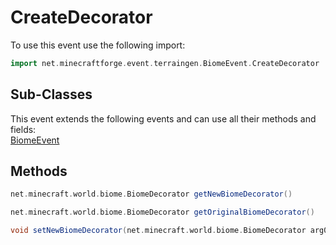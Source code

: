 # CreateDecorator

To use this event use the following import:
```groovy
import net.minecraftforge.event.terraingen.BiomeEvent.CreateDecorator
```

## Sub-Classes
This event extends the following events and can use all their methods and fields: <br>
[BiomeEvent](biome_event.md)

## Methods
```groovy
net.minecraft.world.biome.BiomeDecorator getNewBiomeDecorator()
```

```groovy
net.minecraft.world.biome.BiomeDecorator getOriginalBiomeDecorator()
```

```groovy
void setNewBiomeDecorator(net.minecraft.world.biome.BiomeDecorator arg0)
```
